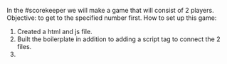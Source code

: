 In the #scorekeeper we will make a game that will consist of 2 players.
Objective: to get to the specified number first.
How to set up this game:
1) Created a html and js file.
2) Built the boilerplate in addition to adding a script tag to connect the 2 files.
3)